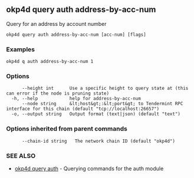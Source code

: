 ## okp4d query auth address-by-acc-num

Query for an address by account number

```
okp4d query auth address-by-acc-num [acc-num] [flags]
```

### Examples

```
okp4d q auth address-by-acc-num 1
```

### Options

```
      --height int      Use a specific height to query state at (this can error if the node is pruning state)
  -h, --help            help for address-by-acc-num
      --node string     &lt;host&gt;:&lt;port&gt; to Tendermint RPC interface for this chain (default "tcp://localhost:26657")
  -o, --output string   Output format (text|json) (default "text")
```

### Options inherited from parent commands

```
      --chain-id string   The network chain ID (default "okp4d")
```

### SEE ALSO

* [okp4d query auth](okp4d_query_auth.md)	 - Querying commands for the auth module

